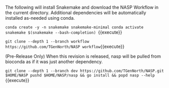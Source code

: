 The following will install Snakemake and download the NASP Workflow in the current directory. Additional dependencies will be automatically installed as-needed using conda.

`conda create -y -n snakemake snakemake-minimal
conda activate snakemake
$(snakemake --bash-completion)
`{{execute}}

`git clone --depth 1 --branch workflow https://github.com/TGenNorth/NASP workflow`{{execute}}

(Pre-Release Only) When this revision is released, nasp will be pulled from bioconda as if it was just another dependency.

`git clone --depth 1 --branch dev https://github.com/TGenNorth/NASP.git $HOME/NASP
pushd $HOME/NASP/nasp && go install && popd
nasp --help
`{{execute}}
